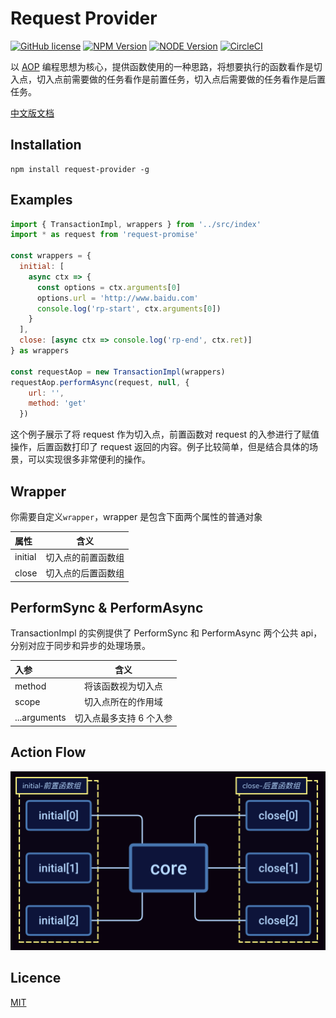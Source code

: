 # Request Provider

[![GitHub license](https://img.shields.io/badge/license-MIT-blue.svg)](./LICENSE)
[![NPM Version](https://img.shields.io/npm/v/request-provider.svg?style=flat)](https://www.npmjs.com/package/request-provider)
[![NODE Version](https://img.shields.io/node/v/request-provider.svg)](https://www.npmjs.com/package/request-provider)
[![CircleCI](https://circleci.com/gh/Lighting-Jack/request-provider/tree/master.svg?style=svg)](https://circleci.com/gh/Lighting-Jack/request-provider/tree/master)

以 [AOP](https://zh.wikipedia.org/wiki/%E9%9D%A2%E5%90%91%E4%BE%A7%E9%9D%A2%E7%9A%84%E7%A8%8B%E5%BA%8F%E8%AE%BE%E8%AE%A1) 编程思想为核心，提供函数使用的一种思路，将想要执行的函数看作是切入点，切入点前需要做的任务看作是前置任务，切入点后需要做的任务看作是后置任务。

[中文版文档](./README.md)

## Installation

```
npm install request-provider -g
```

## Examples

```javascript
import { TransactionImpl, wrappers } from '../src/index'
import * as request from 'request-promise'

const wrappers = {
  initial: [
    async ctx => {
      const options = ctx.arguments[0]
      options.url = 'http://www.baidu.com'
      console.log('rp-start', ctx.arguments[0])
    }
  ],
  close: [async ctx => console.log('rp-end', ctx.ret)]
} as wrappers

const requestAop = new TransactionImpl(wrappers)
requestAop.performAsync(request, null, {
    url: '',
    method: 'get'
  })
```

这个例子展示了将 request 作为切入点，前置函数对 request 的入参进行了赋值操作，后置函数打印了 request 返回的内容。例子比较简单，但是结合具体的场景，可以实现很多非常便利的操作。

## Wrapper

你需要自定义`wrapper`，wrapper 是包含下面两个属性的普通对象

| 属性    |        含义        |
| :------ | :----------------: |
| initial | 切入点的前置函数组 |
| close   | 切入点的后置函数组 |

## PerformSync & PerformAsync

TransactionImpl 的实例提供了 PerformSync 和 PerformAsync 两个公共 api，分别对应于同步和异步的处理场景。

| 入参         |          含义           |
| :----------- | :---------------------: |
| method       |   将该函数视为切入点    |
| scope        |   切入点所在的作用域    |
| ...arguments | 切入点最多支持 6 个入参 |

## Action Flow

![actionFlow](./doc/actionFlow.png)

## Licence

[MIT](./LICENSE)

